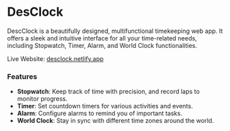 # DesClock
DescClock is a beautifully designed, multifunctional timekeeping web app. It offers a sleek and intuitive interface for all your time-related needs, including Stopwatch, Timer, Alarm, and World Clock functionalities.

Live Website: [desclock.netlify.app](https://desclock.netlify.app/)

### Features
 - **Stopwatch**: Keep track of time with precision, and record laps to monitor progress.
 - **Timer**: Set countdown timers for various activities and events.
 - **Alarm**: Configure alarms to remind you of important tasks.
 - **World Clock**: Stay in sync with different time zones around the world.
